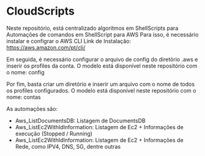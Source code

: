 # CloudScripts

Neste repositório, está centralizado algoritmos em ShellScripts para Automações de comandos em ShellScript para AWS
Para isso, é necessário instalar e configrar o AWS CLI
Link de Instalação: https://aws.amazon.com/pt/cli/

Em seguida, é necessário configurar o arquivo de config do diretório .aws e inserir os profiles da conta.
O modelo está disponível neste repositório com o nome: config

Por fim, basta criar um diretório e inserir um arquivo com o nome de todos os profiles configurados.
O modelo está disponível neste repositório com o nome: contas

As automações são:

- Aws_ListDocumentsDB: Listagem de DocumentsDB
- Aws_ListEc2WithIdInformation: Listagem de Ec2 + Informações de execução (Stopped / Running)
- Aws_ListEc2WithIdInformation: Listagem de Ec2 + Informações de Rede, como IPV4, DNS, SG, dentre outras
